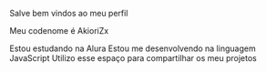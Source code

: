 Salve bem vindos ao meu perfil 

Meu codenome é AkioriZx

Estou estudando na Alura
Estou me desenvolvendo na linguagem JavaScript
Utilizo esse espaço para compartilhar os meu projetos
